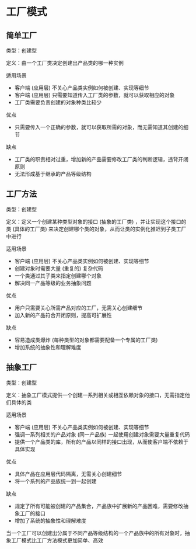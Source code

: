 # 工厂模式

## 简单工厂

类型：创建型

定义：由一个工厂类决定创建出产品类的哪一种实例

适用场景

- 客户端 (应用层) 不关心产品类实例如何被创建、实现等细节
- 客户端 (应用层) 只需要知道传入工厂类的参数，就可以获取相应的对象
- 工厂类需要负责创建的对象种类比较少

优点

- 只需要传入一个正确的参数，就可以获取所需的对象，而无需知道其创建的细节

缺点

- 工厂类的职责相对过重，增加新的产品需要修改工厂类的判断逻辑，违背开闭原则
- 无法形成基于继承的产品等级结构

## 工厂方法

类型：创建型

定义：定义一个创建某种类型对象的接口 (抽象的工厂类) ，并让实现这个接口的类 (具体的工厂类) 来决定创建哪个类的对象，从而让类的实例化推迟到子类工厂中进行

适用场景

- 客户端 (应用层) 不关心产品类实例如何被创建、实现等细节
- 创建对象时需要大量 (重复的) 复杂代码
- 一个类通过其子类来指定创建哪个对象
- 解决同一产品等级的业务抽象问题

优点

- 用户只需要关心所需产品对应的工厂，无需关心创建细节
- 加入新的产品符合开闭原则，提高可扩展性

缺点

- 容易造成类爆炸 (每种类型的对象都需要配备一个专属的工厂类)
- 增加系统的抽象性和理解难度

## 抽象工厂

类型：创建型

定义：抽象工厂模式提供一个创建一系列相关或相互依赖对象的接口，无需指定他们具体的类

适用场景

- 客户端 (应用层) 不关心产品类实例如何被创建、实现等细节
- 强调一系列相关的产品对象 (同一产品族) 一起使用创建对象需要大量重复代码
- 提供一个产品类的库，所有的产品以同样的接口出现，从而使客户端不依赖于具体实现

优点

- 具体产品在应用层代码隔离，无需关心创建细节
- 将一个系列的产品族统一到一起创建

缺点

- 规定了所有可能被创建的产品集合，产品族中扩展新的产品困难，需要修改抽象工厂的接口
- 增加了系统的抽象性和理解难度

当一个工厂可以创建出分属于不同产品等级结构的一个产品族中的所有对象时，抽象工厂模式比工厂方法模式更加简单、高效

